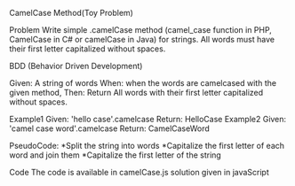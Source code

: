CamelCase Method(Toy Problem)

Problem
Write simple .camelCase method (camel_case function in PHP, CamelCase in C# or camelCase in Java) for strings. All words must have their first letter capitalized without spaces.

BDD (Behavior Driven Development)

Given: A string of words
When: when the words are camelcased with the given method, 
Then: Return All words with their first letter capitalized without spaces.

Example1
Given: 'hello case'.camelcase 
Return: HelloCase
Example2
Given: 'camel case word'.camelcase
Return:  CamelCaseWord

PseudoCode:
*Split the string into words
*Capitalize the first letter of each word and join them
*Capitalize the first letter of the string

Code
The code is available in camelCase.js
solution given in javaScript